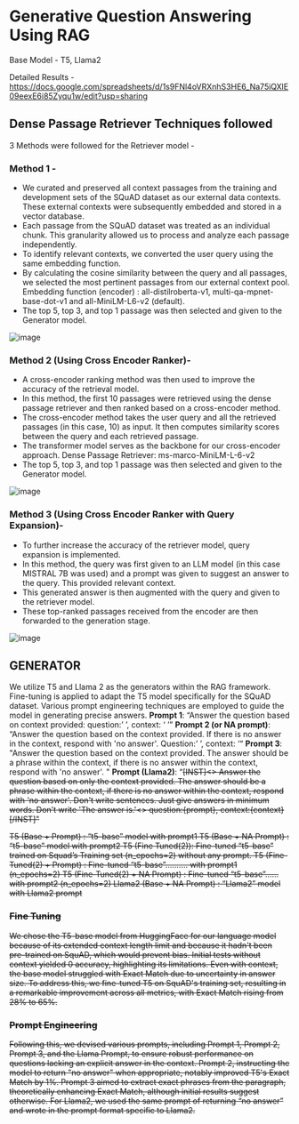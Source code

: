# Generative Question Answering Using RAG
Base Model - T5, Llama2

Detailed Results - https://docs.google.com/spreadsheets/d/1s9FNl4oVRXnhS3HE6_Na75iQXlE09eexE6i85Zyqu1w/edit?usp=sharing

## Dense Passage Retriever Techniques followed
3 Methods were followed for the Retriever model -

### Method 1 - 
* We curated and preserved all context passages from the training and development sets of the SQuAD dataset as our external data contexts. These external contexts were subsequently embedded and stored in a vector database.
* Each passage from the SQuAD dataset was treated as an individual chunk. This granularity allowed us to process and analyze each passage independently.
* To identify relevant contexts, we converted the user query using the same embedding function.
* By calculating the cosine similarity between the query and all passages, we selected the most pertinent passages from our external context pool.
Embedding function (encoder) : all-distilroberta-v1, multi-qa-mpnet-base-dot-v1 and all-MiniLM-L6-v2 (default).
* The top 5, top 3, and top 1 passage was then selected and given to the Generator model.

![image](https://github.com/tanishq51099/Generative-Question-Answering/assets/114322584/b9003815-56cd-468c-aa6e-182ae88ab5a7)


### Method 2 (Using Cross Encoder Ranker)- 
* A cross-encoder ranking method was then used to improve the accuracy of the retrieval model.
* In this method, the first 10 passages were retrieved using the dense passage retriever and then ranked based on a cross-encoder method.
* The cross-encoder method takes the user query and all the retrieved passages (in this case, 10) as input. It then computes similarity scores between the query and each retrieved passage.
* The transformer model serves as the backbone for our cross-encoder approach.
Dense Passage Retriever: ms-marco-MiniLM-L-6-v2
* The top 5, top 3, and top 1 passage was then selected and given to the Generator model.

![image](https://github.com/tanishq51099/Generative-Question-Answering/assets/114322584/48f0ce5e-3a09-4260-9916-211b6c9f4356)


### Method 3 (Using Cross Encoder Ranker with Query Expansion)-
* To further increase the accuracy of the retriever model, query expansion is implemented.
* In this method, the query was first given to an LLM model (in this case MISTRAL 7B was used) and a prompt was given to suggest an answer to the query. This provided relevant context.
* This generated answer is then augmented with the query and given to the retriever model.
* These top-ranked passages received from the encoder are then forwarded to the generation stage.

![image](https://github.com/tanishq51099/Generative-Question-Answering/assets/114322584/48161c0a-c6c7-4dc1-8bfc-d6cb68b04b2c)


## GENERATOR
We utilize T5 and Llama 2 as the generators within the RAG framework. Fine-tuning is applied to adapt the T5 model specifically for the SQuAD dataset. Various prompt engineering techniques are employed to guide the model in generating precise answers.
**Prompt 1**: “Answer the question based on context provided: question:’ ’, context: ‘ ’”
**Prompt 2 (or NA prompt)**: “Answer the question based on the context provided. If there is no answer in the context, respond with 'no answer'. Question:’ ’, context: ‘“
**Prompt 3**: "Answer the question based on the context provided. The answer should be a phrase within the context, if there is no answer within the context, respond with 'no answer'. "
**Prompt (Llama2)**: “<s>[INST]<<SYS>> Answer the question based on only the context provided. The answer should be a phrase within the context, if there is no answer within the context, respond with 'no answer'. Don't write sentences. Just give answers in minimum words. Don't write 'The answer is.'<</SYS>> question:{prompt}, context:{context} [/INST]"

T5 (Base + Prompt) :    “t5-base” model with prompt1
T5 (Base + NA Prompt) :    “t5-base” model with prompt2
T5 (Fine Tuned(2)):    Fine-tuned “t5-base” trained on Squad’s Training set (n_epochs=2) without any prompt.
T5 (Fine-Tuned(2) + Prompt) :    Fine-tuned “t5-base”.......... with prompt1 (n_epochs=2)
T5 (Fine-Tuned(2) + NA Prompt) :    Fine-tuned “t5-base”...... with prompt2 (n_epochs=2)
Llama2 (Base + NA Prompt) :    “Llama2” model with Llama2 prompt

### Fine Tuning
We chose the T5-base model from HuggingFace for our language model because of its extended context length limit and because it hadn't been pre-trained on SquAD, which would prevent bias. Initial tests without context yielded 0 accuracy, highlighting its limitations. Even with context, the base model struggled with Exact Match due to uncertainty in answer size. To address this, we fine-tuned T5 on SquAD's training set, resulting in a remarkable improvement across all metrics, with Exact Match rising from 28% to 65%.

### Prompt Engineering
Following this, we devised various prompts, including Prompt 1, Prompt 2, Prompt 3, and the Llama Prompt, to ensure robust performance on questions lacking an explicit answer in the context. Prompt 2, instructing the model to return "no answer" when appropriate, notably improved T5's Exact Match by 1%. Prompt 3 aimed to extract exact phrases from the paragraph, theoretically enhancing Exact Match, although initial results suggest otherwise.
For Llama2, we used the same prompt of returning “no answer” and wrote in the prompt format specific to Llama2.

